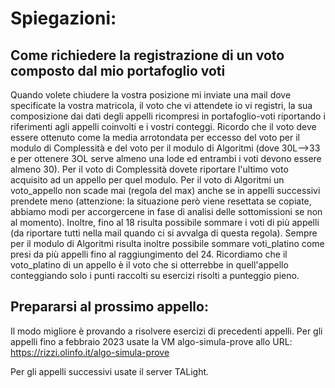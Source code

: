 # Spiegazioni:

## Come richiedere la registrazione di un voto composto dal mio portafoglio voti

Quando volete chiudere la vostra posizione mi inviate una mail dove specificate la vostra matricola, il voto che vi attendete io vi registri, la sua composizione dai dati degli appelli ricompresi in portafoglio-voti riportando i riferimenti agli appelli coinvolti e i vostri conteggi. Ricordo che il voto deve essere ottenuto come la media arrotondata per eccesso del voto per il modulo di Complessità e del voto per il modulo di Algoritmi (dove 30L-->33 e per ottenere 3OL serve almeno una lode ed entrambi i voti devono essere almeno 30).
Per il voto di Complessità dovete riportare l'ultimo voto acquisito ad un appello per quel modulo.
Per il voto di Algoritmi un voto_appello non scade mai (regola del max) anche se in appelli successivi prendete meno (attenzione: la situazione però viene resettata se copiate, abbiamo modi per accorgercene in fase di analisi delle sottomissioni se non al momento).
Inoltre, fino al 18 risulta possibile sommare i voti di più appelli (da riportare tutti nella mail quando ci si avvalga di questa regola).
Sempre per il modulo di Algoritmi risulta inoltre possibile sommare voti_platino come presi da più appelli fino al raggiungimento del 24.
Ricordiamo che il voto_platino di un appello è il voto che si otterrebbe in quell'appello conteggiando solo i punti raccolti su esercizi risolti a punteggio pieno.    

## Prepararsi al prossimo appello:

Il modo migliore è provando a risolvere esercizi di precedenti appelli.
Per gli appelli fino a febbraio 2023 usate la VM algo-simula-prove allo URL:
   https://rizzi.olinfo.it/algo-simula-prove

Per gli appelli successivi usate il server TALight.

